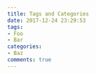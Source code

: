 ```yaml
---
title: Tags and Categories
date: 2017-12-24 23:29:53
tags:
- Foo
- Bar
categories: 
- Baz
comments: true
---
```

